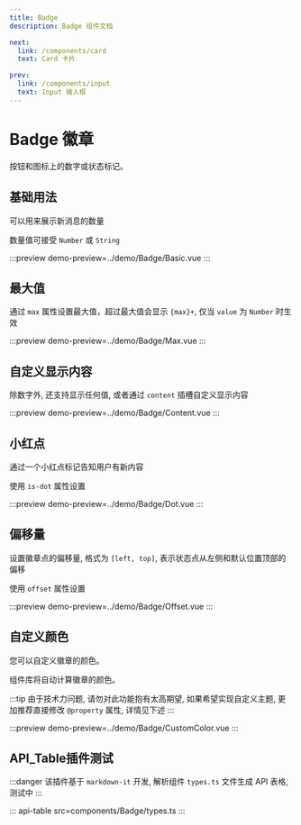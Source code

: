 ```yaml
---
title: Badge
description: Badge 组件文档

next:
  link: /components/card
  text: Card 卡片

prev:
  link: /components/input
  text: Input 输入框
---
```


# Badge 徽章

按钮和图标上的数字或状态标记。

## 基础用法

可以用来展示新消息的数量

数量值可接受 `Number` 或 `String`

:::preview
demo-preview=../demo/Badge/Basic.vue
:::

## 最大值

通过 `max` 属性设置最大值，超过最大值会显示 `{max}+`, 仅当 `value`  为 `Number` 时生效

:::preview
demo-preview=../demo/Badge/Max.vue
:::

## 自定义显示内容

除数字外, 还支持显示任何值, 或者通过 `content` 插槽自定义显示内容

:::preview
demo-preview=../demo/Badge/Content.vue
:::

## 小红点

通过一个小红点标记告知用户有新内容

使用 `is-dot` 属性设置

:::preview
demo-preview=../demo/Badge/Dot.vue
:::

## 偏移量

设置徽章点的偏移量, 格式为 `[left, top]`, 表示状态点从左侧和默认位置顶部的偏移

使用 `offset` 属性设置

:::preview
demo-preview=../demo/Badge/Offset.vue
:::

## 自定义颜色

您可以自定义徽章的颜色。

组件库将自动计算徽章的颜色。

:::tip
由于技术力问题, 请勿对此功能抱有太高期望, 如果希望实现自定义主题, 更加推荐直接修改 `@property` 属性, 详情见下述
:::

:::preview
demo-preview=../demo/Badge/CustomColor.vue
:::

## API_Table插件测试

:::danger
该插件基于 `markdown-it` 开发, 解析组件 `types.ts` 文件生成 API 表格, 测试中
:::

::: api-table src=components/Badge/types.ts
:::

